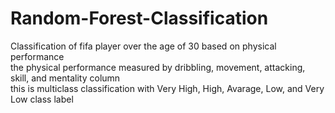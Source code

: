 # Random-Forest-Classification
Classification of fifa player over the age of 30 based on physical performance\
the physical performance measured by dribbling, movement, attacking, skill, and mentality column\
this is multiclass classification with Very High, High, Avarage,
Low, and Very Low class label

